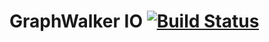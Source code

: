 GraphWalker IO [![Build Status](https://travis-ci.org/GraphWalker/graphwalker-io.svg?branch=master)](https://travis-ci.org/GraphWalker/graphwalker-io)
=====
